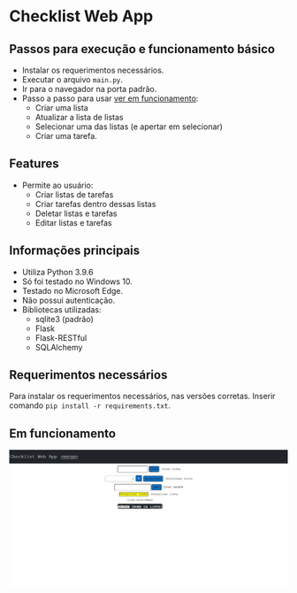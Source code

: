 # Checklist Web App

## Passos para execução e funcionamento básico
- Instalar os requerimentos necessários.
- Executar o arquivo `main.py`.
- Ir para o navegador na porta padrão.
- Passo a passo para usar [ver em funcionamento](other/gif.gif):
    - Criar uma lista
    - Atualizar a lista de listas
    - Selecionar uma das listas (e apertar em selecionar)
    - Criar uma tarefa.

## Features
- Permite ao usuário:
    - Criar listas de tarefas
    - Criar tarefas dentro dessas listas
    - Deletar listas e tarefas
    - Editar listas e tarefas

## Informações principais
- Utiliza Python 3.9.6
- Só foi testado no Windows 10.
- Testado no Microsoft Edge.
- Não possui autenticação.
- Bibliotecas utilizadas:
    - sqlite3 (padrão)
    - Flask
    - Flask-RESTful
    - SQLAlchemy

## Requerimentos necessários
Para instalar os requerimentos necessários, nas versões corretas. Inserir comando `pip install -r requirements.txt`.

## Em funcionamento
![gif](other/gif.gif)